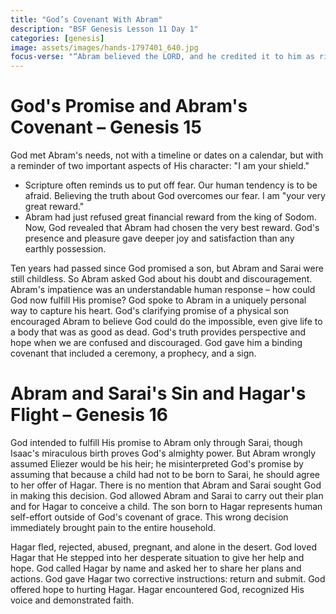 ```yaml
---
title: "God’s Covenant With Abram"
description: "BSF Genesis Lesson 11 Day 1"
categories: [genesis]
image: assets/images/hands-1797401_640.jpg
focus-verse: "“Abram believed the LORD, and he credited it to him as righteousness.” – Genesis 15:6"
---
```


# God's Promise and Abram's Covenant – Genesis 15

God met Abram's needs, not with a timeline or dates on a calendar, but with a reminder of two important aspects of His character:
"I am your shield." 
- Scripture often reminds us to put off fear. Our human tendency is to be afraid. Believing the truth about God overcomes our fear.
I am "your very great reward." 
- Abram had just refused great financial reward from the king of Sodom. Now, God revealed that Abram had chosen the very best reward. God's presence and pleasure gave deeper joy and satisfaction than any earthly possession.

Ten years had passed since God promised a son, but Abram and Sarai were still childless. So Abram asked God about his doubt and discouragement. Abram's impatience was an understandable human response – how could God now fulfill His promise? God spoke to Abram in a uniquely personal way to capture his heart. God's clarifying promise of a physical son encouraged Abram to believe God could do the impossible, even give life to a body that was as good as dead. God's truth provides perspective and hope when we are confused and discouraged. God gave him a binding covenant that included a ceremony, a prophecy, and a sign.

# Abram and Sarai's Sin and Hagar's Flight – Genesis 16

God intended to fulfill His promise to Abram only through Sarai, though Isaac's miraculous birth proves God's almighty power. But Abram wrongly assumed Eliezer would be his heir; he misinterpreted God's promise by assuming that because a child had not to be born to Sarai, he should agree to her offer of Hagar. There is no mention that Abram and Sarai sought God in making this decision. God allowed Abram and Sarai to carry out their plan and for Hagar to conceive a child. The son born to Hagar represents human self-effort outside of God's covenant of grace. This wrong decision immediately brought pain to the entire household.

Hagar fled, rejected, abused, pregnant, and alone in the desert. God loved Hagar that He stepped into her desperate situation to give her help and hope. God called Hagar by name and asked her to share her plans and actions. God gave Hagar two corrective instructions: return and submit. God offered hope to hurting Hagar. Hagar encountered God, recognized His voice and demonstrated faith. 
